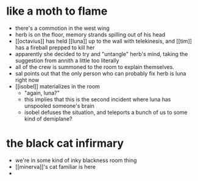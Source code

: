 # like a moth to flame
- there's a commotion in the west wing
- herb is on the floor, memory strands spilling out of his head
- [[octavius]] has held [[luna]] up to the wall with telekinesis, and [[tim]] has a fireball prepped to kill her
- apparently she decided to try and "untangle" herb's mind, taking the suggestion from annith a little too literally
- all of the crew is summoned to the room to explain themselves.
- sal points out that the only person who can probably fix herb is luna right now
- [[isobel]] materializes in the room
	- "again, luna?"
	- this implies that this is the second incident where luna has unspooled someone's brain
	- isobel defuses the situation, and teleports a bunch of us to some kind of demiplane?

# the black cat infirmary
- we're in some kind of inky blackness room thing
- [[minerva]]'s cat familiar is here
- 